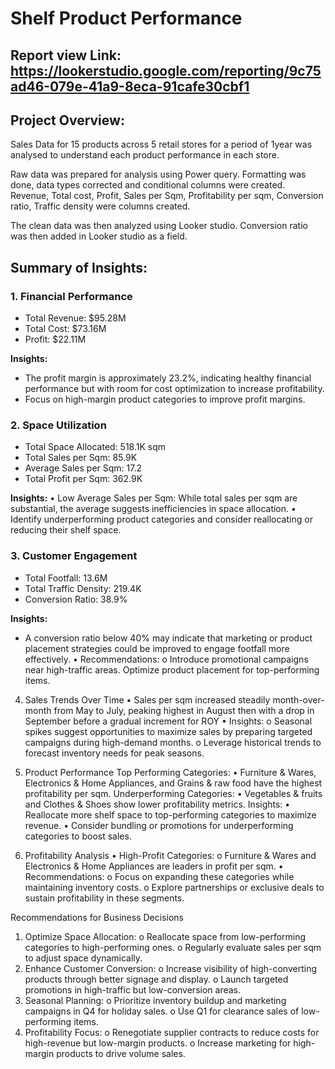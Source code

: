 # Shelf Product Performance

## Report view Link: https://lookerstudio.google.com/reporting/9c75ad46-079e-41a9-8eca-91cafe30cbf1

## Project Overview:

Sales Data for 15 products across 5 retail stores for a period of 1year was analysed to understand each product performance in each store.

Raw data was prepared for analysis using Power query. Formatting was done, data types corrected and conditional columns were created.
Revenue, Total cost, Profit, Sales per Sqm, Profitability per sqm, Conversion ratio, Traffic density were columns created.

The clean data was then analyzed using Looker studio. Conversion ratio was then added in Looker studio as a field.

## Summary of Insights:

### 1. Financial Performance
- Total Revenue: $95.28M
- Total Cost: $73.16M
- Profit: $22.11M

**Insights:**
- The profit margin is approximately 23.2%, indicating healthy financial performance but with room for cost optimization to increase profitability.
- Focus on high-margin product categories to improve profit margins.


### 2. Space Utilization
- Total Space Allocated: 518.1K sqm
- Total Sales per Sqm: 85.9K
- Average Sales per Sqm: 17.2
- Total Profit per Sqm: 362.9K
  
**Insights:**
•	Low Average Sales per Sqm: While total sales per sqm are substantial, the average suggests inefficiencies in space allocation.
•	Identify underperforming product categories and consider reallocating or reducing their shelf space.


### 3. Customer Engagement
- Total Footfall: 13.6M
- Total Traffic Density: 219.4K
- Conversion Ratio: 38.9%

**Insights:**
- A conversion ratio below 40% may indicate that marketing or product placement strategies could be improved to engage footfall more effectively.
•	Recommendations:
o	Introduce promotional campaigns near high-traffic areas.
Optimize product placement for top-performing items.


4. Sales Trends Over Time
•	Sales per sqm increased steadily month-over-month from May to July, peaking highest in August then with a drop in September before a gradual increment for ROY
•	Insights:
o	Seasonal spikes suggest opportunities to maximize sales by preparing targeted campaigns during high-demand months.
o	Leverage historical trends to forecast inventory needs for peak seasons.


5. Product Performance
Top Performing Categories:
•	Furniture & Wares, Electronics & Home Appliances, and Grains & raw food have the highest profitability per sqm.
Underperforming Categories:
•	Vegetables & fruits and Clothes & Shoes show lower profitability metrics.
Insights:
•	Reallocate more shelf space to top-performing categories to maximize revenue.
•	Consider bundling or promotions for underperforming categories to boost sales.


6. Profitability Analysis
•	High-Profit Categories:
o	Furniture & Wares and Electronics & Home Appliances are leaders in profit per sqm.
•	Recommendations:
o	Focus on expanding these categories while maintaining inventory costs.
o	Explore partnerships or exclusive deals to sustain profitability in these segments.


Recommendations for Business Decisions
1.	Optimize Space Allocation:
o	Reallocate space from low-performing categories to high-performing ones.
o	Regularly evaluate sales per sqm to adjust space dynamically.
2.	Enhance Customer Conversion:
o	Increase visibility of high-converting products through better signage and display.
o	Launch targeted promotions in high-traffic but low-conversion areas.
3.	Seasonal Planning:
o	Prioritize inventory buildup and marketing campaigns in Q4 for holiday sales.
o	Use Q1 for clearance sales of low-performing items.
4.	Profitability Focus:
o	Renegotiate supplier contracts to reduce costs for high-revenue but low-margin products.
o	Increase marketing for high-margin products to drive volume sales.





